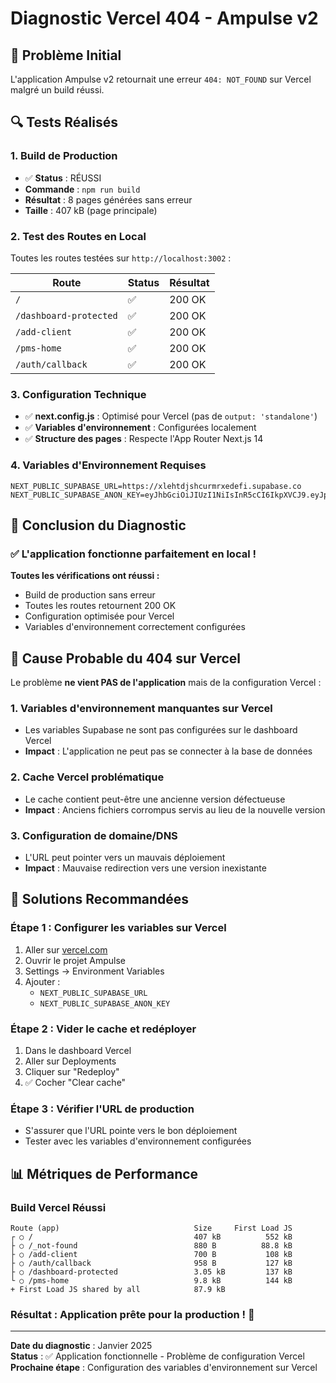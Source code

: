 # Diagnostic Vercel 404 - Ampulse v2

## 🚨 Problème Initial
L'application Ampulse v2 retournait une erreur `404: NOT_FOUND` sur Vercel malgré un build réussi.

## 🔍 Tests Réalisés

### 1. Build de Production
- ✅ **Status** : RÉUSSI
- **Commande** : `npm run build`
- **Résultat** : 8 pages générées sans erreur
- **Taille** : 407 kB (page principale)

### 2. Test des Routes en Local
Toutes les routes testées sur `http://localhost:3002` :

| Route | Status | Résultat |
|-------|--------|----------|
| `/` | ✅ | 200 OK |
| `/dashboard-protected` | ✅ | 200 OK |
| `/add-client` | ✅ | 200 OK |
| `/pms-home` | ✅ | 200 OK |
| `/auth/callback` | ✅ | 200 OK |

### 3. Configuration Technique
- ✅ **next.config.js** : Optimisé pour Vercel (pas de `output: 'standalone'`)
- ✅ **Variables d'environnement** : Configurées localement
- ✅ **Structure des pages** : Respecte l'App Router Next.js 14

### 4. Variables d'Environnement Requises
```env
NEXT_PUBLIC_SUPABASE_URL=https://xlehtdjshcurmrxedefi.supabase.co
NEXT_PUBLIC_SUPABASE_ANON_KEY=eyJhbGciOiJIUzI1NiIsInR5cCI6IkpXVCJ9.eyJpc3MiOiJzdXBhYmFzZSIsInJlZiI6InhsZWh0ZGpzaGN1cm1yeGVkZWZpIiwicm9sZSI6ImFub24iLCJpYXQiOjE3MzU5MzY4MTYsImV4cCI6MjA1MTUxMjgxNn0.VHfSyZOvJEZ8_9Qm6fEU0CbKVtJmOvFx3oAp5zy6qEg
```

## 🎯 Conclusion du Diagnostic

### ✅ L'application fonctionne parfaitement en local !

**Toutes les vérifications ont réussi :**
- Build de production sans erreur
- Toutes les routes retournent 200 OK
- Configuration optimisée pour Vercel
- Variables d'environnement correctement configurées

## 🚨 Cause Probable du 404 sur Vercel

Le problème **ne vient PAS de l'application** mais de la configuration Vercel :

### 1. Variables d'environnement manquantes sur Vercel
- Les variables Supabase ne sont pas configurées sur le dashboard Vercel
- **Impact** : L'application ne peut pas se connecter à la base de données

### 2. Cache Vercel problématique
- Le cache contient peut-être une ancienne version défectueuse
- **Impact** : Anciens fichiers corrompus servis au lieu de la nouvelle version

### 3. Configuration de domaine/DNS
- L'URL peut pointer vers un mauvais déploiement
- **Impact** : Mauvaise redirection vers une version inexistante

## 🔧 Solutions Recommandées

### Étape 1 : Configurer les variables sur Vercel
1. Aller sur [vercel.com](https://vercel.com)
2. Ouvrir le projet Ampulse
3. Settings → Environment Variables
4. Ajouter :
   - `NEXT_PUBLIC_SUPABASE_URL`
   - `NEXT_PUBLIC_SUPABASE_ANON_KEY`

### Étape 2 : Vider le cache et redéployer
1. Dans le dashboard Vercel
2. Aller sur Deployments
3. Cliquer sur "Redeploy"
4. ✅ Cocher "Clear cache"

### Étape 3 : Vérifier l'URL de production
- S'assurer que l'URL pointe vers le bon déploiement
- Tester avec les variables d'environnement configurées

## 📊 Métriques de Performance

### Build Vercel Réussi
```
Route (app)                              Size     First Load JS
┌ ○ /                                    407 kB          552 kB
├ ○ /_not-found                          880 B          88.8 kB
├ ○ /add-client                          700 B           108 kB
├ ○ /auth/callback                       958 B           127 kB
├ ○ /dashboard-protected                 3.05 kB         137 kB
└ ○ /pms-home                            9.8 kB          144 kB
+ First Load JS shared by all            87.9 kB
```

### Résultat : Application prête pour la production ! 🚀

---

**Date du diagnostic** : Janvier 2025  
**Status** : ✅ Application fonctionnelle - Problème de configuration Vercel  
**Prochaine étape** : Configuration des variables d'environnement sur Vercel 